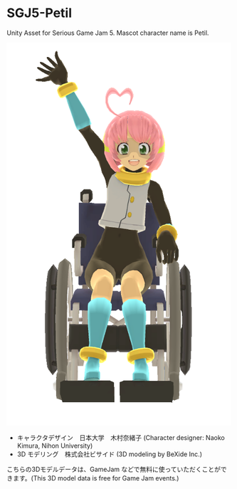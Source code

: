 # SGJ5-Petil
Unity Asset for Serious Game Jam 5. Mascot character name is Petil.

![SGJ5 マスコットキャラの Petil](https://raw.githubusercontent.com/bexide/SGJ5-Petil/master/png/petil_0006.png)

* キャラクタデザイン　日本大学　木村奈緒子 (Character designer:   Naoko Kimura, Nihon University)
* 3D モデリング　株式会社ビサイド (3D modeling by BeXide Inc.)

こちらの3Dモデルデータは、GameJam などで無料に使っていただくことができます。(This 3D model data is free for Game Jam events.)
